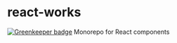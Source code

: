 # react-works

[![Greenkeeper badge](https://badges.greenkeeper.io/nkbt/react-works.svg)](https://greenkeeper.io/)
Monorepo for React components
